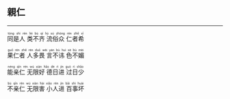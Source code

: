 ## 親仁
---



<ruby><rb> 同是人 类不齐 流俗众 仁者希 </rb> <rt>tóng  shì  rén   lèi  bù  qí   liú  sú  zhòng   rén  zhě  xī</rt></ruby>


<ruby><rb> 果仁者 人多畏 言不讳 色不媚 </rb> <rt>guǒ  rén  zhě   rén  duō  wèi   yán  bù  huì   sè  bù  mèi</rt></ruby>


<ruby><rb> 能亲仁 无限好 德日进 过日少 </rb> <rt>néng  qīn  rén   wú  xiàn  hǎo   dé  rì  jìn   guò  rì  shǎo</rt></ruby>


<ruby><rb> 不亲仁 无限害 小人进 百事坏 </rb> <rt>bù  qīn  rén   wú  xiàn  hài   xiǎo  rén  jìn   bǎi  shì  huài</rt></ruby>


